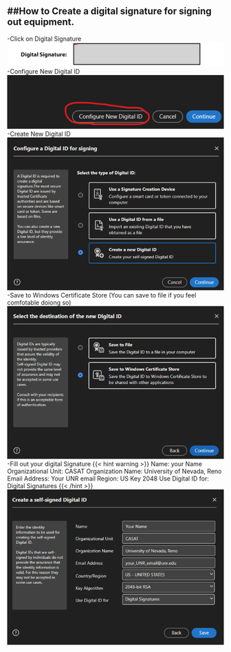 ##How to Create a digital signature for signing out equipment.
---
-Click on Digital Signature
![Step 1](/static/step_0.png)
-Configure New Digital ID
![Step 2](/static/step_1.png)
-Create New Digital ID
![Step 3](/static/step_2.png)
-Save to Windows Certificate Store (You can save to file if you feel comfotable doiong so)
![Step 4](/static/step_3.png)
-Fill out your digital Signature
{{< hint warning >}}
Name: your Name
Organizational Unit: CASAT
Organization Name: University of Nevada, Reno
Email Address: Your UNR email
Region: US
Key 2048
Use Digital ID for: Digital Signatures
{{< /hint >}}
![Step 5](/static/step_4.png)
